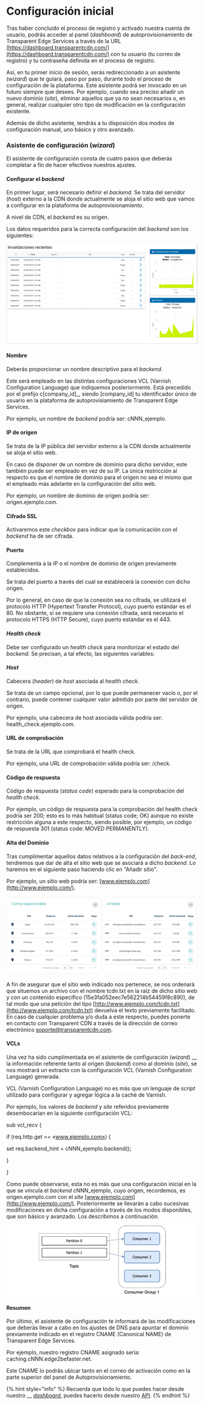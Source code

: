 # Configuración inicial

Tras haber concluido el proceso de registro y activado nuestra cuenta de usuario, podrás acceder al panel (_dashboard_) de autoprovisionamiento de Transparent Edge Services a través de la URL [https://dashboard.transparentcdn.com/](https://dashboard.transparentcdn.com/) con tu usuario (tu correo de registro) y tu contraseña definida en el proceso de registro.&#x20;

Así, en tu primer inicio de sesión, serás redireccionado a un asistente (_wizard_) que te guiará, paso por paso, durante todo el proceso de configuración de la plataforma. Este asistente podrá ser invocado en un futuro siempre que desees. Por ejemplo, cuando sea preciso añadir un nuevo dominio (_site_), eliminar aquellos que ya no sean necesarios o, en general, realizar cualquier otro tipo de modificación en la configuración existente.

Además de dicho asistente, tendrás a tu disposición dos modos de configuración manual, uno básico y otro avanzado.

### Asistente de configuración (_wizard_)

El asistente de configuración consta de cuatro pasos que deberás completar a fin de hacer efectivos nuestros ajustes.

#### Configurar el _backend_

En primer lugar, será necesario definir el _backend._ Se trata del servidor (_host_) externo a la CDN donde actualmente se aloja el sitio web que vamos a configurar en la plataforma de autoprovisionamiento.

A nivel de CDN, el _backend_ es su origen.

Los datos requeridos para la correcta configuración del _backend_ son los siguientes:

![](<../../../.gitbook/assets/image (24).png>)

#### Nombre

Deberás proporcionar un nombre descriptivo para el _backend_.

Este será empleado en las distintas configuraciones VCL (Varnish Configuration Language) que indiquemos posteriormente. Está precedido por el prefijo c\[company\_id]\_, siendo \[company\_id] tu identificador único de usuario en la plataforma de autoprovisiamiento de Transparent Edge Services.

Por ejemplo, un nombre de _backend_ podría ser: cNNN\_ejemplo.

#### IP de origen

Se trata de la IP pública del servidor externo a la CDN donde actualmente se aloja el sitio web.

En caso de disponer de un nombre de dominio para dicho servidor, este también puede ser empleado en vez de su IP. La única restricción al respecto es que el nombre de dominio para el origen no sea el mismo que el empleado más adelante en la configuración del sitio web.

Por ejemplo, un nombre de dominio de origen podría ser: origen.ejemplo.com.

#### Cifrado SSL

Activaremos este _checkbox_ para indicar que la comunicación con el _backend_ ha de ser cifrada.

#### Puerto

Complementa a la IP o el nombre de dominio de origen previamente establecidos.

Se trata del puerto a través del cual se establecerá la conexión con dicho origen.

Por lo general, en caso de que la conexión sea no cifrada, se utilizará el protocolo HTTP (Hypertext Transfer Protocol), cuyo puerto estándar es el 80. No obstante, si se requiere una conexión cifrada, será necesario el protocolo HTTPS (HTTP Secure), cuyo puerto estándar es el 443.

#### _Health check_

Debe ser configurado un _health check_ para monitorizar el estado del _backend_. Se precisan, a tal efecto, las siguientes variables:

#### _Host_

Cabecera (_header_) de _host_ asociada al _health check_.

Se trata de un campo opcional, por lo que puede permanecer vacío o, por el contrario, puede contener cualquier valor admitido por parte del servidor de origen.

Por ejemplo, una cabecera de host asociada válida podría ser: health\_check.ejemplo.com.

#### URL de comprobación

Se trata de la URL que comprobará el health check.

Por ejemplo, una URL de comprobación válida podría ser: /check.

#### Código de respuesta

Código de respuesta (_status code_) esperado para la comprobación del _health check_.

Por ejemplo, un código de respuesta para la comprobación del health check podría ser 200; esto es lo más habitual (status code; OK) aunque no existe restricción alguna a este respecto, siendo posible, por ejemplo, un código de respuesta 301 (status code: MOVED PERMANENTLY).

#### Alta del Dominio

Tras cumplimentar aquellos datos relativos a la configuración del _back-end_, tendremos que dar de alta el sitio web que se asociará a dicho _backend_. Lo haremos en el siguiente paso haciendo clic en "Añadir sitio".

Por ejemplo, un sitio web podría ser: [www.ejemplo.com](http://www.ejemplo.com/).

![](<../../../.gitbook/assets/image (25).png>)

A fin de asegurar que el sitio web indicado nos pertenece, se nos ordenará que situemos un archivo con el nombre tcdn.txt en la raíz de dicho sitio web y con un contenido específico (15e3fa052eec7e562214b54459f8c890), de tal modo que una petición del tipo [http://www.ejemplo.com/tcdn.txt](http://www.ejemplo.com/tcdn.txt) devuelva el texto previamente facilitado. En caso de cualquier problema y/o duda a este respecto, puedes ponerte en contacto con Transparent CDN a través de la dirección de correo electrónico [soporte@transparentcdn.com](mailto:soporte@transparentcdn.com).

#### VCLs

Una vez ha sido cumplimentada en el asistente de configuración (_wizard_) __ la información referente tanto al origen (_backend_) como al dominio (_site_), se nos mostrará un extracto con la configuración VCL (Varnish Configuration Language) generada.

VCL (Varnish Configuration Language) no es más que un lenguaje de _script_ utilizado para configurar y agregar lógica a la caché de Varnish.&#x20;

Por ejemplo, los valores de _backend_ y _site_ referidos previamente desembocarían en la siguiente configuración VCL:

sub vcl\_recv {

&#x20;   if (req.http.get == «www.ejemplo.com») {&#x20;

&#x20;       set req.backend\_hint = cNNN\_ejemplo.backend();&#x20;

&#x20;   }&#x20;

}

Como puede observarse, esta no es más que una configuración inicial en la que se vincula el _backend_ cNNN\_ejemplo, cuyo origen, recordemos, es origen.ejemplo.com con el _site_ [www.ejemplo.com](http://www.ejemplo.com/). Posteriormente se llevarán a cabo sucesivas modificaciones en dicha configuración a través de los modos disponibles, que son básico y avanzado. Los describimos a continuación.

![](<../../../.gitbook/assets/image (26).png>)

#### Resumen

Por último, el asistente de configuración te informará de las modificaciones que deberás llevar a cabo en los ajustes de DNS para apuntar el dominio previamente indicado en el registro CNAME (Canonical NAME) de Transparent Edge Services.

Por ejemplo, nuestro registro CNAME asignado sería: caching.cNNN.edge2befaster.net.

Este CNAME lo podrás ubicar tanto en el correo de activación como en la parte superior del panel de Autoprovisionamiento.



{% hint style="info" %}
Recuerda que todo lo que puedes hacer desde nuestro __ [_dashboard_](https://dashboard.transparetncdn.com), puedes hacerlo desde nuestro [API](../../faq/glosario/api.md).
{% endhint %}

